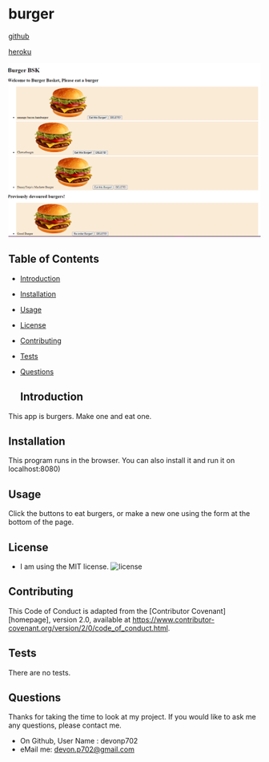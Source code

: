 # burger

 [github](https://github.com/devonp702/burger)

  [heroku](https://notepalace.herokuapp.com/)

  ![Include a screenshot](screenshot.png)

  ## Table of Contents
* [Introduction](#introduction)
* [Installation](#installation)
* [Usage](#usage)
* [License](#license)
* [Contributing](#contributing)
* [Tests](#tests)
* [Questions](#questions)

  ## Introduction
This app is burgers. Make one and eat one.
  ## Installation
  This program runs in the browser. You can also install it and run it on localhost:8080)

  ## Usage
Click the buttons to eat burgers, or make a new one using the form at the bottom of the page.
  ## License
  
  * I am using the MIT license. 
  ![license](https://img.shields.io/badge/license-MIT-green)
  
  ## Contributing
  This Code of Conduct is adapted from the [Contributor Covenant][homepage],
  version 2.0, available at
  https://www.contributor-covenant.org/version/2/0/code_of_conduct.html.
  ## Tests
  There are no tests.
  ## Questions
  Thanks for taking the time to look at my project.
  If you would like to ask me any questions, please contact me.
  * On Github, User Name : devonp702
  * eMail me: devon.p702@gmail.com
